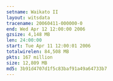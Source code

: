 ```yaml
---
setname: Waikato II
layout: witsdata
tracename: 20060411-000000-0
end: Wed Apr 12 12:00:00 2006
gzsize: 4,148 MB
len: 24:00:00
start: Tue Apr 11 12:00:01 2006
totalwirelen: 84,508 MB
pkts: 167 million
size: 12,809 MB
md5: 3b91d4707d1f5c83baf91a49a64733b7
---
```

